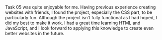 Task 05 was quite enjoyable for me. Having previous experience creating websites with friends, I found the project, especially the CSS part, to be particularly fun. Although the project isn’t fully functional as I had hoped, I did my best to make it work. I had a great time learning HTML and JavaScript, and I look forward to applying this knowledge to create even better websites in the future.


